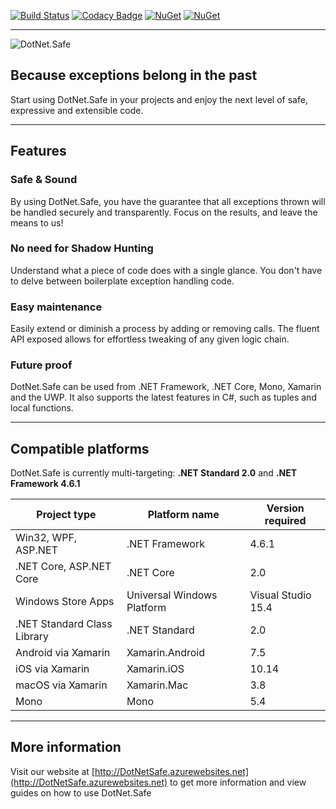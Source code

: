 [![Build Status](https://carlubian.visualstudio.com/GitHub%20Interop/_apis/build/status/DotNet.Safe%20Build)](https://carlubian.visualstudio.com/GitHub%20Interop/_build/latest?definitionId=10)
[![Codacy Badge](https://api.codacy.com/project/badge/Grade/3835d34e76a544109d2fee1b3cfc3d2f)](https://www.codacy.com/app/carlubian/DotNet.Safe?utm_source=github.com&amp;utm_medium=referral&amp;utm_content=carlubian/DotNet.Safe&amp;utm_campaign=Badge_Grade)
[![NuGet](https://img.shields.io/nuget/v/DotNet.Safe.Standard.svg)](https://www.nuget.org/packages/DotNet.Safe.Standard/)
[![NuGet](https://img.shields.io/nuget/dt/DotNet.Safe.Standard.svg)](https://www.nuget.org/packages/DotNet.Safe.Standard/)
<hr/>

![DotNet.Safe](https://carlubian.azurewebsites.net/images/DotNetSafe.png?maxAge=2592000 "DotNet.Safe")
## Because exceptions belong in the past

Start using DotNet.Safe in your projects and enjoy the next level of safe, expressive and extensible code.

***

## Features
### Safe & Sound
By using DotNet.Safe, you have the guarantee that all exceptions thrown will be handled securely and transparently. Focus on the results, and leave the means to us!

### No need for Shadow Hunting
Understand what a piece of code does with a single glance. You don't have to delve between boilerplate exception handling code.

### Easy maintenance
Easily extend or diminish a process by adding or removing calls. The fluent API exposed allows for effortless tweaking of any given logic chain.

### Future proof
DotNet.Safe can be used from .NET Framework, .NET Core, Mono, Xamarin and the UWP. It also supports the latest features in C#, such as tuples and local functions.

***

## Compatible platforms

<table>
	<thead>
		<tr>
			DotNet.Safe is currently multi-targeting: <strong>.NET Standard 2.0</strong> and <strong>.NET Framework 4.6.1</strong>
		</tr>
		<tr>
			<th>Project type</th>
			<th>Platform name</th>
			<th>Version required</th>
		</tr>
	</thead>
	<tbody>
		<tr>
			<td>Win32, WPF, ASP.NET</td>
			<td>.NET Framework</td>
			<td>4.6.1</td>
		</tr>
		<tr>
			<td>.NET Core, ASP.NET Core</td>
			<td>.NET Core</td>
			<td>2.0</td>
		</tr>
		<tr>
			<td>Windows Store Apps</td>
			<td>Universal Windows Platform</td>
			<td>Visual Studio 15.4</td>
		</tr>
		<tr>
			<td>.NET Standard Class Library</td>
			<td>.NET Standard</td>
			<td>2.0</td>
		</tr>
		<tr>
			<td>Android via Xamarin</td>
			<td>Xamarin.Android</td>
			<td>7.5</td>
		</tr>
		<tr>
			<td>iOS via Xamarin</td>
			<td>Xamarin.iOS</td>
			<td>10.14</td>
		</tr>
		<tr>
			<td>macOS via Xamarin</td>
			<td>Xamarin.Mac</td>
			<td>3.8</td>
		</tr>
		<tr>
			<td>Mono</td>
			<td>Mono</td>
			<td>5.4</td>
		</tr>
	</tody>
</table>

***

## More information

Visit our website at [http://DotNetSafe.azurewebsites.net](http://DotNetSafe.azurewebsites.net) to get more information and view guides on how to use DotNet.Safe
